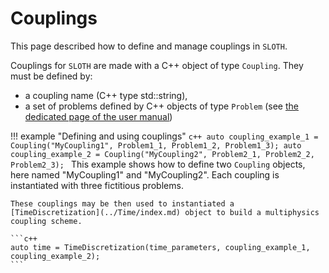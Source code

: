 # Couplings

This page described how to define and manage couplings in `SLOTH`.

Couplings for `SLOTH` are made with a C++ object of type `Coupling`. 
They must be defined by:

- a coupling name (C++ type std::string),
- a set of problems defined by C++ objects of type `Problem` (see [the dedicated page of the user manual](../Problems/index.md))


!!! example "Defining and using couplings"
    ```c++
    auto coupling_example_1 = Coupling("MyCoupling1", Problem1_1, Problem1_2, Problem1_3);
    auto coupling_example_2 = Coupling("MyCoupling2", Problem2_1, Problem2_2, Problem2_3);
    ```
    This example shows how to define two `Coupling` objects, here named "MyCoupling1" and "MyCoupling2". Each coupling is instantiated with three fictitious problems.

    These couplings may be then used to instantiated a [TimeDiscretization](../Time/index.md) object to build a multiphysics coupling scheme. 

    ```c++
    auto time = TimeDiscretization(time_parameters, coupling_example_1, coupling_example_2);
    ```





